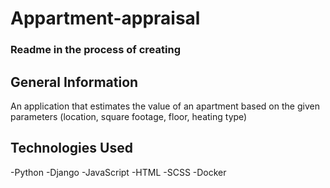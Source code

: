 # Appartment-appraisal
### Readme in the process of creating

## General Information
An application that estimates the value of an apartment based on the given parameters (location, square footage, floor, heating type)

## Technologies Used
-Python
-Django
-JavaScript
-HTML
-SCSS
-Docker
